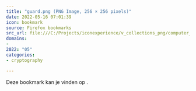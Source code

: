 ```yaml
---
title: "guard.png (PNG Image, 256 × 256 pixels)"
date: 2022-05-16 07:01:39
icon: bookmark
source: Firefox bookmarks
src_url: file:///C:/Projects/iconexperience/v_collections_png/computer_network_security/256x256/shadow/guard.png
domains:
- 
2022: "05"
categories:
- cryptography

---
```

Deze bookmark kan je vinden op [](file:///C:/Projects/iconexperience/v_collections_png/computer_network_security/256x256/shadow/guard.png).
